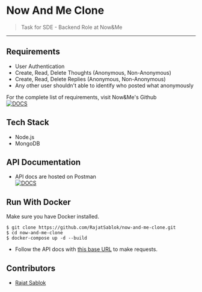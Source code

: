 # Now And Me Clone

> <Subtitle>
> Task for SDE - Backend Role at Now&Me

---

## Requirements

- User Authentication
- Create, Read, Delete Thoughts (Anonymous, Non-Anonymous)
- Create, Read, Delete Replies (Anonymous, Non-Anonymous)
- Any other user shouldn't able to identify who posted what anonymously

For the complete list of requirements, visit Now&Me's Github\
 [![DOCS](https://img.shields.io/badge/Now&Me%20GitHub-see%20requirements-black?style=flat-square&logo=github)](https://github.com/nowandme/backend-developer-task)

## Tech Stack

- Node.js
- MongoDB

## API Documentation

- API docs are hosted on Postman\
  [![DOCS](https://img.shields.io/badge/Documentation-see%20docs-green?style=flat-square&logo=postman)](https://documenter.getpostman.com/view/8339014/2s7Z12EP9t)

## Run With Docker

Make sure you have Docker installed.

```
$ git clone https://github.com/RajatSablok/now-and-me-clone.git
$ cd now-and-me-clone
$ docker-compose up -d --build
```

- Follow the API docs with [this base URL](http://localhost:5000/api/v1) to make requests.

## Contributors

- <a href="https://github.com/RajatSablok">Rajat Sablok</a>
